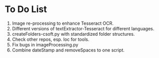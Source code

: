 # To Do List

1) Image re-processing to enhance Tesseract OCR.
2) Different versions of textExtractor-Tesseract for different languages.
3) createFolders-csoft.py with standardized folder structures.
4) Check other repos, esp. loc for tools.
5) Fix bugs in imageProcessing.py
6) Combine dateStamp and removeSpaces to one script.